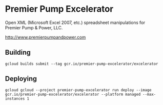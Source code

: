 # Premier Pump Excelerator

Open XML (Microsoft Excel 2007, etc.) spreadsheet manipulations for Premier Pump & Power, LLC.

http://www.premierpumpandpower.com

## Building

```shell
gcloud builds submit --tag gcr.io/premier-pump-excelerator/excelerator
```

## Deploying

```shell
gcloud gcloud --project premier-pump-excelerator run deploy --image gcr.io/premier-pump-excelerator/excelerator --platform managed --max-instances 1
```
